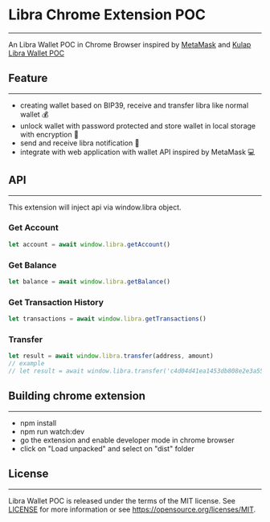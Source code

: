 # Libra Chrome Extension POC
---
An Libra Wallet POC in Chrome Browser inspired by [MetaMask](https://metamask.io) and [Kulap Libra Wallet POC](https://dev.kulap.io/libra/)

## Feature
---
- creating wallet based on BIP39, receive and transfer libra like normal wallet 💰
- unlock wallet with password protected and store wallet in local storage with encryption 🔑
- send and receive libra notification 💌 
- integrate with web application with wallet API inspired by MetaMask 💻

## API
---

This extension will inject api via window.libra object.

### Get Account
```javascript
let account = await window.libra.getAccount()
```

### Get Balance
```javascript
let balance = await window.libra.getBalance()
```

### Get Transaction History
```javascript
let transactions = await window.libra.getTransactions()
```

### Transfer
```javascript
let result = await window.libra.transfer(address, amount)
// example
// let result = await window.libra.transfer('c4d04d41ea1453db808e2e3a559f49a39d78fcefd6b87ebd41a0440b6017ff79', 100.55)
```

## Building chrome extension
---

- npm install
- npm run watch:dev
- go the extension and enable developer mode in chrome browser
- click on "Load unpacked" and select on "dist" folder


## License
---

Libra Wallet POC is released under the terms of the MIT license. See [LICENSE](LICENSE) for more
information or see https://opensource.org/licenses/MIT.